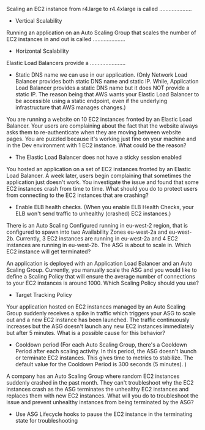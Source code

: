Scaling an EC2 instance from r4.large to r4.4xlarge is called .....................
 - Vertical Scalability

Running an application on an Auto Scaling Group that scales the number of EC2 instances in and out is called .....................
 - Horizontal Scalability

Elastic Load Balancers provide a .......................
 - Static DNS name we can use in our application. (Only Network Load Balancer provides both static DNS name and static IP. While, Application Load Balancer provides a static DNS name but it does NOT provide a static IP. The reason being that AWS wants your Elastic Load Balancer to be accessible using a static endpoint, even if the underlying infrastructure that AWS manages changes.)

You are running a website on 10 EC2 instances fronted by an Elastic Load Balancer. Your users are complaining about the fact that the website always asks them to re-authenticate when they are moving between website pages. You are puzzled because it's working just fine on your machine and in the Dev environment with 1 EC2 instance. What could be the reason?
 - The Elastic Load Balancer does not have a sticky session enabled
 
You hosted an application on a set of EC2 instances fronted by an Elastic Load Balancer. A week later, users begin complaining that sometimes the application just doesn't work. You investigate the issue and found that some EC2 instances crash from time to time. What should you do to protect users from connecting to the EC2 instances that are crashing?
 - Enable ELB health checks. (When you enable ELB Health Checks, your ELB won't send traffic to unhealthy (crashed) EC2 instances.)



There is an Auto Scaling Configured running in eu-west-2 region, that is configured to spawn into two Availability Zones eu-west-2a and eu-west-2b. Currently, 3 EC2 instances are running in eu-west-2a and 4 EC2 instances are running in eu-west-2b. The ASG is about to scale in. Which EC2 instance will get terminated?

An application is deployed with an Application Load Balancer and an Auto Scaling Group. Currently, you manually scale the ASG and you would like to define a Scaling Policy that will ensure the average number of connections to your EC2 instances is around 1000. Which Scaling Policy should you use?
 - Target Tracking Policy

Your application hosted on EC2 instances managed by an Auto Scaling Group suddenly receives a spike in traffic which triggers your ASG to scale out and a new EC2 instance has been launched. The traffic continuously increases but the ASG doesn't launch any new EC2 instances immediately but after 5 minutes. What is a possible cause for this behavior?
 - Cooldown period (For each Auto Scaling Group, there's a Cooldown Period after each scaling activity. In this period, the ASG doesn't launch or terminate EC2 instances. This gives time to metrics to stabilize. The default value for the Cooldown Period is 300 seconds (5 minutes).
)

A company has an Auto Scaling Group where random EC2 instances suddenly crashed in the past month. They can't troubleshoot why the EC2 instances crash as the ASG terminates the unhealthy EC2 instances and replaces them with new EC2 instances. What will you do to troubleshoot the issue and prevent unhealthy instances from being terminated by the ASG?
 - Use ASG Lifecycle hooks to pause the EC2 instance in the terminating state for troubleshooting 
 
